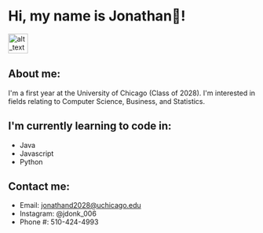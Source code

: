 # Hi, my name is Jonathan👋!

[<img alt="alt_text" width="40px" src="images/image.PNG" />](https://www.google.com/)

## About me: 
I'm a first year at the University of Chicago (Class of 2028). I'm interested in fields relating to Computer Science, Business, and Statistics. 

## I'm currently learning to code in:
- Java
- Javascript
- Python

## Contact me:
- Email: jonathand2028@uchicago.edu
- Instagram: @jdonk_006 
- Phone #: 510-424-4993





<!--
**jonathand2028/jonathand2028** is a ✨ _special_ ✨ repository because its `README.md` (this file) appears on your GitHub profile.

Here are some ideas to get you started:

- 🔭 I’m currently working on ...
- 🌱 I’m currently learning ...
- 👯 I’m looking to collaborate on ...
- 🤔 I’m looking for help with ...
- 💬 Ask me about ...
- 📫 How to reach me: ...
- 😄 Pronouns: ...
- ⚡ Fun fact: ...
-->
